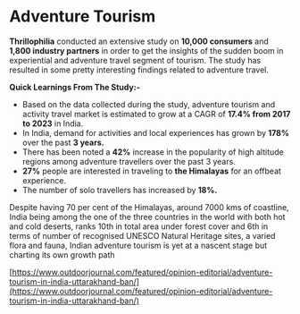 # Adventure Tourism

**Thrillophilia** conducted an extensive study on **10,000 consumers** and **1,800 industry partners** in order to get the insights of the sudden boom in experiential and adventure travel segment of tourism. The study has resulted in some pretty interesting findings related to adventure travel.

**Quick Learnings From The Study:-**

- Based on the data collected during the study, adventure tourism and activity travel market is estimated to grow at a CAGR of **17.4% from 2017 to 2023** in India.
- In India, demand for activities and local experiences has grown by **178%** over the past **3 years.**
- There has been noted a **42%** increase in the popularity of high altitude regions among adventure travellers over the past 3 years.
- **27%** people are interested in traveling to **the Himalayas** for an offbeat experience.
- The number of solo travellers has increased by **18%.**

Despite having 70 per cent of the Himalayas, around 7000 kms of coastline, India being among the one of the three countries in the world with both hot and cold deserts, ranks 10th in total area under forest cover and 6th in terms of number of recognised UNESCO Natural Heritage sites, a varied flora and fauna, Indian adventure tourism is yet at a nascent stage but charting its own growth path

[https://www.outdoorjournal.com/featured/opinion-editorial/adventure-tourism-in-india-uttarakhand-ban/](https://www.outdoorjournal.com/featured/opinion-editorial/adventure-tourism-in-india-uttarakhand-ban/)